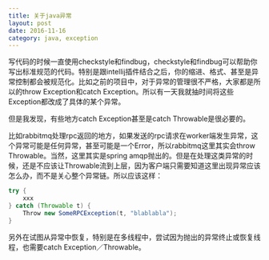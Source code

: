 ```yaml
---
title: 关于java异常
layout: post
date: 2016-11-16
category: java, exception
---
```


写代码的时候一直使用checkstyle和findbug，checkstyle和findbug可以帮助你写出标准规范的代码。特别是跟intellij插件结合之后，你的缩进、格式、甚至是异常控制都会被规范化。比如之前的项目中，对于异常的管理很不严格，大家都是所以的throw Exception和catch Exception。所以有一天我就抽时间将这些Exception都改成了具体的某个异常。   

但是我发现，有些地方catch Exception甚至是catch Throwable是很必要的。   

比如rabbitmq处理rpc返回的地方，如果发送的rpc请求在worker端发生异常，这个异常可能是任何异常，甚至可能是一个Error，所以rabbitmq这里其实会throw Throwable。当然，这里其实是spring amqp抛出的。但是在处理这类异常的时候，还是不应该让Throwable流到上层，因为客户端只需要知道这里出现异常应该怎么办，而不是关心整个异常链。所以应该这样：    

```java
try {
	xxx
} catch (Throwable t) {
	Throw new SomeRPCException(t, "blablabla");
}
```

另外在试图从异常中恢复，特别是在多线程中，尝试因为抛出的异常终止或恢复线程，也需要catch Exception／Throwable。
